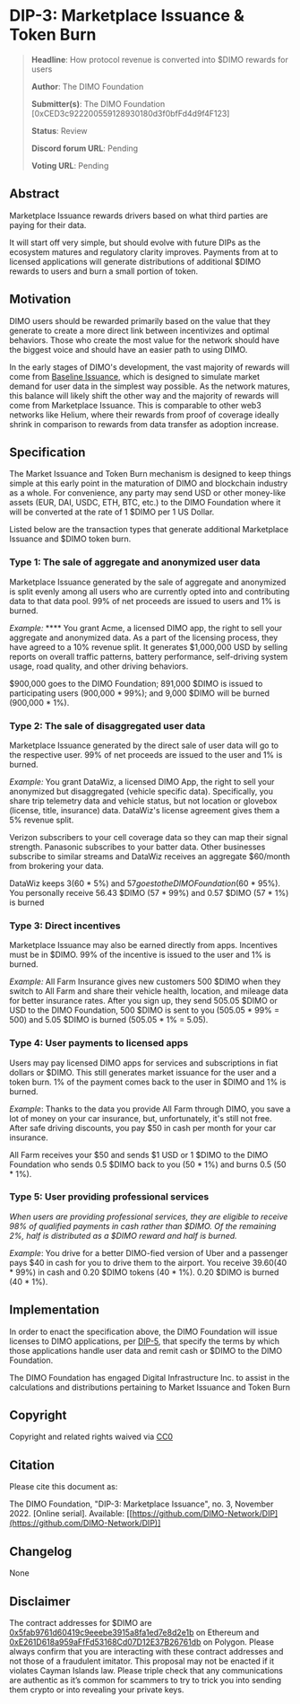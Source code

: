 # DIP-3: Marketplace Issuance & Token Burn

> **Headline**: How protocol revenue is converted into $DIMO rewards for users
>
> **Author**: The DIMO Foundation
>
> **Submitter(s)**: The DIMO Foundation \[0xCED3c922200559128930180d3f0bfFd4d9f4F123]
>
> **Status**: Review
>
> **Discord forum URL**: Pending
>
> **Voting URL**: Pending

## Abstract

Marketplace Issuance rewards drivers based on what third parties are paying for their data.

It will start off very simple, but should evolve with future DIPs as the ecosystem matures and regulatory clarity improves. Payments from at to licensed applications will generate distributions of additional $DIMO rewards to users and burn a small portion of token.

## Motivation

DIMO users should be rewarded primarily based on the value that they generate to create a more direct link between incentivizes and optimal behaviors. Those who create the most value for the network should have the biggest voice and should have an easier path to using DIMO.

In the early stages of DIMO's development, the vast majority of rewards will come from [Baseline Issuance](dip-2-baseline-issuance.md), which is designed to simulate market demand for user data in the simplest way possible. As the network matures, this balance will likely shift the other way and the majority of rewards will come from Marketplace Issuance. This is comparable to other web3 networks like Helium, where their rewards from proof of coverage ideally shrink in comparison to rewards from data transfer as adoption increase.

## Specification

The Market Issuance and Token Burn mechanism is designed to keep things simple at this early point in the maturation of DIMO and blockchain industry as a whole. For convenience, any party may send USD or other money-like assets (EUR, DAI, USDC, ETH, BTC, etc.) to the DIMO Foundation where it will be converted at the rate of 1 $DIMO per 1 US Dollar.

Listed below are the transaction types that generate additional Marketplace Issuance and $DIMO token burn.

### Type 1: The sale of aggregate and anonymized user data

Marketplace Issuance generated by the sale of aggregate and anonymized is split evenly among all users who are currently opted into and contributing data to that data pool. 99% of net proceeds are issued to users and 1% is burned.

_Example:_ **** You grant Acme, a licensed DIMO app, the right to sell your aggregate and anonymized data. As a part of the licensing process, they have agreed to a 10% revenue split. It generates $1,000,000 USD by selling reports on overall traffic patterns, battery performance, self-driving system usage, road quality, and other driving behaviors.

&#x20;$900,000 goes to the DIMO Foundation; 891,000 $DIMO is issued to participating users (900,000 \* 99%); and 9,000 $DIMO will be burned (900,000 \* 1%).

### Type 2: The sale of disaggregated user data

Marketplace Issuance generated by the direct sale of user data will go to the respective user. 99% of net proceeds are issued to the user and 1% is burned.

_Example:_ You grant DataWiz, a licensed DIMO App, the right to sell your anonymized but disaggregated (vehicle specific data). Specifically, you share trip telemetry data and vehicle status, but not location or glovebox (license, title, insurance) data. DataWiz's license agreement gives them a 5% revenue split.

Verizon subscribers to your cell coverage data so they can map their signal strength. Panasonic subscribes to your batter data. Other businesses subscribe to similar streams and DataWiz receives an aggregate $60/month from brokering your data.

DataWiz keeps $3 ($60 \* 5%) and $57 goes to the DIMO Foundation ($60 \* 95%). You personally receive 56.43 $DIMO (57 \* 99%) and 0.57 $DIMO (57 \* 1%) is burned

### Type 3: Direct incentives

Marketplace Issuance may also be earned directly from apps. Incentives must be in $DIMO. 99% of the incentive is issued to the user and 1% is burned.

_Example:_ All Farm Insurance gives new customers 500 $DIMO when they switch to All Farm and share their vehicle health, location, and mileage data for better insurance rates. After you sign up, they send 505.05 $DIMO or USD to the DIMO Foundation, 500 $DIMO is sent to you (505.05 \* 99% = 500) and 5.05 $DIMO is burned (505.05 \* 1% = 5.05).

### Type 4: User payments to licensed apps

Users may pay licensed DIMO apps for services and subscriptions in fiat dollars or $DIMO. This still generates market issuance for the user and a token burn. 1% of the payment comes back to the user in $DIMO and 1% is burned.

_Example_: Thanks to the data you provide All Farm through DIMO, you save a lot of money on your car insurance, but, unfortunately, it's still not free. After safe driving discounts, you pay $50 in cash per month for your car insurance.

All Farm receives your $50 and sends $1 USD or 1 $DIMO to the DIMO Foundation who sends 0.5  $DIMO back to you (50 \* 1%) and burns 0.5 (50 \* 1%).

### Type 5: User providing professional services

_When users are providing professional services, they are eligible to receive 98% of qualified payments in cash rather than $DIMO. Of the remaining 2%, half is distributed as a $DIMO reward and half is burned._

_Example_: You drive for a better DIMO-fied version of Uber and a passenger pays $40 in cash for you to drive them to the airport. You receive $39.60 ($40 \* 99%) in cash and 0.20 $DIMO tokens (40 \* 1%). 0.20 $DIMO is burned (40 \* 1%).

## Implementation

In order to enact the specification above, the DIMO Foundation will issue licenses to DIMO applications, per [DIP-5](dip-5-app-ecosystem.md), that specify the terms by which those applications handle user data and remit cash or $DIMO to the DIMO Foundation.

The DIMO Foundation has engaged Digital Infrastructure Inc. to assist in the calculations and distributions pertaining to Market Issuance and Token Burn

## Copyright

Copyright and related rights waived via [CC0](https://creativecommons.org/publicdomain/zero/1.0)

## Citation

Please cite this document as:

The DIMO Foundation, "DIP-3: Marketplace Issuance", no. 3, November 2022. \[Online serial]. Available: \[[https://github.com/DIMO-Network/DIP](https://github.com/DIMO-Network/DIP)]

## Changelog

None

## Disclaimer

The contract addresses for $DIMO are [0x5fab9761d60419c9eeebe3915a8fa1ed7e8d2e1b](https://etherscan.io/token/0x5fab9761d60419c9eeebe3915a8fa1ed7e8d2e1b) on Ethereum and [0xE261D618a959aFfFd53168Cd07D12E37B26761db](https://polygonscan.com/token/0xE261D618a959aFfFd53168Cd07D12E37B26761db) on Polygon. Please always confirm that you are interacting with these contract addresses and not those of a fraudulent imitator. This proposal may not be enacted if it violates Cayman Islands law. Please triple check that any communications are authentic as it’s common for scammers to try to trick you into sending them crypto or into revealing your private keys.
